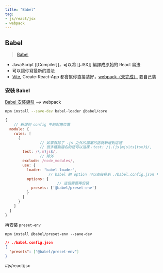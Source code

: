 ```yaml
---
title: "Babel"
tag: 
- js/react/jsx
- webpack
---
```

## Babel
>[Babel](https://babeljs.io/)

- JavaScript [[Compiler]]，可以將 [[JSX]] 編譯成原始的 React 寫法
- 可以讓你寫最新的語法
- [Vite](Vite.md), Create-React-App 都會幫你直接裝好，[webpack（未完成）](webpack（未完成）.md) 要自己裝


### 安裝 Babel
[Babel 安裝導引](https://babeljs.io/setup) --> webpack

```sh
npm install --save-dev babel-loader @babel/core
```

```js
{
	// 新增到 config 中的對應位置
  module: {
    rules: [
      {
				// 如果有除了 .js 之外的檔案的話就新增到這裡
				// 很多種副檔名的話可以這樣：test: /\.(js|mjs|ts|tsx)$/,
        test: /\.m?js$/,
				// 除外
        exclude: /node_modules/,
        use: {
          loader: "babel-loader",
					// babel 的 option 可以直接移到 ./babel.config.json 中
          options: {
						// 這個需要再安裝
            presets: ['@babel/preset-env']
          }
        }
      }
    ]
  }
}
```
再安裝 `preset-env`
```shell
npm install @babel/preset-env --save-dev
```

```json
// ./babel.config.json
{
  "presets": ["@babel/preset-env"]
}
```
#js/react/jsx 